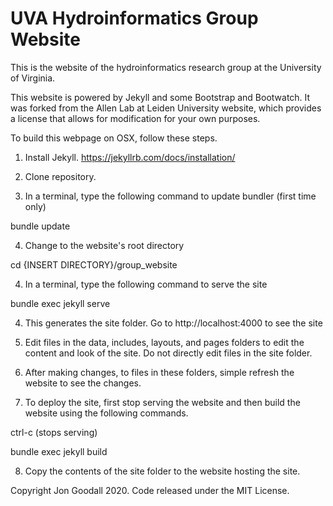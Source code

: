 # UVA Hydroinformatics Group Website

This is the website of the hydroinformatics research group at the University of Virginia.

This website is powered by Jekyll and some Bootstrap and Bootwatch. It was forked from the <a herf="http://www.allanlab.org/"> Allen Lab at Leiden University</a> website, which provides a license that allows for modification for your own purposes.

To build this webpage on OSX, follow these steps.

1. Install Jekyll. https://jekyllrb.com/docs/installation/

2. Clone repository.

3. In a terminal, type the following command to update bundler (first time only)

bundle update

4. Change to the website's root directory

cd {INSERT DIRECTORY}/group_website

4. In a terminal, type the following command to serve the site

bundle exec jekyll serve

4. This generates the <underscore>site folder. Go to http://localhost:4000 to see the site

5. Edit files in the <underscore>data, <underscore>includes, <underscore>layouts, and <underscore>pages folders to edit the content and look of the site. Do not directly edit files in the <underscore>site folder.

6. After making changes, to files in these folders, simple refresh the website to see the changes.

7. To deploy the site, first stop serving the website and then build the website using the following commands.

ctrl-c (stops serving)

bundle exec jekyll build

8. Copy the contents of the <underscore>site folder to the website hosting the site.


Copyright Jon Goodall 2020. Code released under the MIT License.
